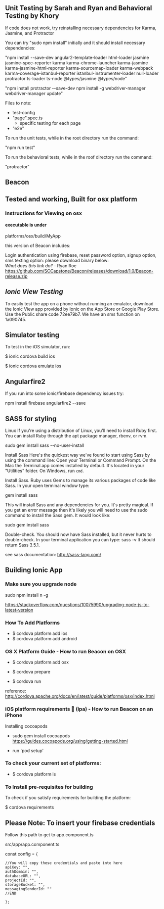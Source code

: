 ## Unit Testing by Sarah and Ryan and Behavioral Testing by Khory


If code does not work, try reinstalling necessary dependencies for Karma, Jasmine, and Protractor

You can try "sudo npm install" initially and it should install necessary dependencies:

"npm install --save-dev angular2-template-loader html-loader jasmine jasmine-spec-reporter karma karma-chrome-launcher karma-jasmine karma-jasmine-html-reporter karma-sourcemap-loader karma-webpack karma-coverage-istanbul-reporter istanbul-instrumenter-loader null-loader protractor ts-loader ts-node @types/jasmine @types/node"  

"npm install protractor --save-dev
npm install -g webdriver-manager
webdriver-manager update"

Files to note:  

* test-config
* "page".spec.ts
  * specific testing for each page  
* "e2e" 
  
To run the unit tests, while in the root directory run the command:

"npm run test"

To run the behavioral tests, while in the roof directory run the command:

"protractor"


## Beacon



## Tested and working, Built for osx platform

### Instructions for Viewing on osx

#### executable is under

platforms/osx/build/MyApp

this version of Beacon includes:

Login authentication using firebase, reset password option, signup option, sms texting option: please download binary below:   
*What does this link do?* - Ryan Roe  
https://github.com/SCCapstone/Beacon/releases/download/1.0/Beacon-release.zip


## *Ionic View Testing*
To easily test the app on a phone without running an emulator, download the Ionic View app provided by Ionic on the App Store or Google Play Store. Use the Public share code 72ee79b7. We have an sms function on 1a090745.

## Simulator testing

To test in the iOS simulator, run:

$ ionic cordova build ios

$ ionic cordova emulate ios


## Angularfire2

If you run into some ionic/firebase dependency issues try:

npm install firebase angularfire2 --save

## SASS for styling

Linux
If you're using a distribution of Linux, you'll need to install Ruby first. You can install Ruby through the apt package manager, rbenv, or rvm.

sudo gem install sass --no-user-install

Install Sass
Here's the quickest way we've found to start using Sass by using the command line:
Open your Terminal or Command Prompt. On the Mac the Terminal.app comes installed by default. It's located in your "Utilities" folder. On Windows, run `cmd`.

Install Sass. Ruby uses Gems to manage its various packages of code like Sass. In your open terminal window type:

gem install sass

This will install Sass and any dependencies for you. It's pretty magical. If you get an error message then it's likely you will need to use the sudo command to install the Sass gem.
It would look like:

sudo gem install sass

Double-check. You should now have Sass installed, but it never hurts to double-check. In your terminal application you can type:
sass -v
It should return Sass 3.5.1.

see sass documentation: http://sass-lang.com/

## Building Ionic App

### Make sure you upgrade node

sudo npm install n -g

https://stackoverflow.com/questions/10075990/upgrading-node-js-to-latest-version


### How To Add Platforms

* $ cordova platform add ios
* $ cordova platform add android

### OS X Platform Guide - How to run Beacon on OSX

* $ cordova platform add osx

* $ cordova prepare

* $ cordova run

reference: http://cordova.apache.org/docs/en/latest/guide/platforms/osx/index.html

### iOS platform requirements :iphone: (ipa) - How to run Beacon on an iPhone

Installing cocoapods

* sudo gem install cocoapods
https://guides.cocoapods.org/using/getting-started.html

* run 'pod setup'

### To check your current set of platforms:

* $ cordova platform ls


### To Install pre-requisites for building

To check if you satisfy requirements for building the platform:

$ cordova requirements


## Please Note: To insert your firebase credentials

Follow this path to get to app.component.ts

src/app/app.component.ts

const config = {

    //You will copy these credentials and paste into here
    apiKey: "",
    authDomain: "",
    databaseURL: "",
    projectId: "",
    storageBucket: "",
    messagingSenderId: ""
    //END

    };

